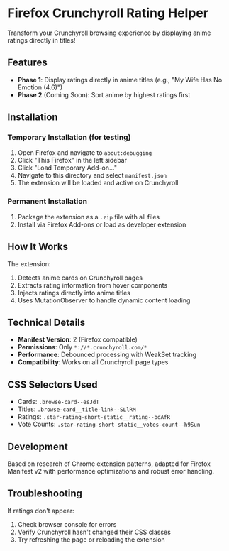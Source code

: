 # Firefox Crunchyroll Rating Helper

Transform your Crunchyroll browsing experience by displaying anime ratings directly in titles!

## Features

- **Phase 1**: Display ratings directly in anime titles (e.g., "My Wife Has No Emotion (4.6)")
- **Phase 2** (Coming Soon): Sort anime by highest ratings first

## Installation

### Temporary Installation (for testing)
1. Open Firefox and navigate to `about:debugging`
2. Click "This Firefox" in the left sidebar
3. Click "Load Temporary Add-on..."
4. Navigate to this directory and select `manifest.json`
5. The extension will be loaded and active on Crunchyroll

### Permanent Installation
1. Package the extension as a `.zip` file with all files
2. Install via Firefox Add-ons or load as developer extension

## How It Works

The extension:
1. Detects anime cards on Crunchyroll pages
2. Extracts rating information from hover components
3. Injects ratings directly into anime titles
4. Uses MutationObserver to handle dynamic content loading

## Technical Details

- **Manifest Version**: 2 (Firefox compatible)
- **Permissions**: Only `*://*.crunchyroll.com/*`
- **Performance**: Debounced processing with WeakSet tracking
- **Compatibility**: Works on all Crunchyroll page types

## CSS Selectors Used

- Cards: `.browse-card--esJdT`
- Titles: `.browse-card__title-link--SLlRM` 
- Ratings: `.star-rating-short-static__rating--bdAfR`
- Vote Counts: `.star-rating-short-static__votes-count--h9Sun`

## Development

Based on research of Chrome extension patterns, adapted for Firefox Manifest v2 with performance optimizations and robust error handling.

## Troubleshooting

If ratings don't appear:
1. Check browser console for errors
2. Verify Crunchyroll hasn't changed their CSS classes
3. Try refreshing the page or reloading the extension